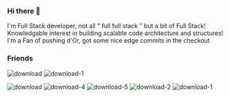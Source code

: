 ### Hi there 👋
I'm Full Stack developer, not all " full full stack " but a bit of Full Stack! <br />
Knowledgable interest in building scalable code architecture and structures! <br />
I'm a Fan of pushing d'Or, got some nice edge commits in the checkout <br />

### Friends



![download](https://user-images.githubusercontent.com/64838533/189930535-ee80ca16-d96c-434d-bfbf-cbd3e17f5d4f.png)
![download-1](https://user-images.githubusercontent.com/64838533/189930571-461b65e4-d09a-4a3e-af3f-67c096d0c11b.png)

![download](https://user-images.githubusercontent.com/64838533/189930600-add6d245-09b2-4711-a49a-02e4cd78ddf8.jpg)
![download-4](https://user-images.githubusercontent.com/64838533/189930625-2a28c31c-9be0-44d7-86af-2c4a62aa2bae.png)
![download-5](https://user-images.githubusercontent.com/64838533/189930656-a82a2e1c-53e1-4765-b4f4-0d0f89587541.png)
![download-2](https://user-images.githubusercontent.com/64838533/189930676-c0f675a4-e076-49ab-acab-6b4c1e116e6d.png)
![download-1](https://user-images.githubusercontent.com/64838533/189930691-e8c7d339-f2d6-45d1-b4e8-65892bad101d.jpg)
